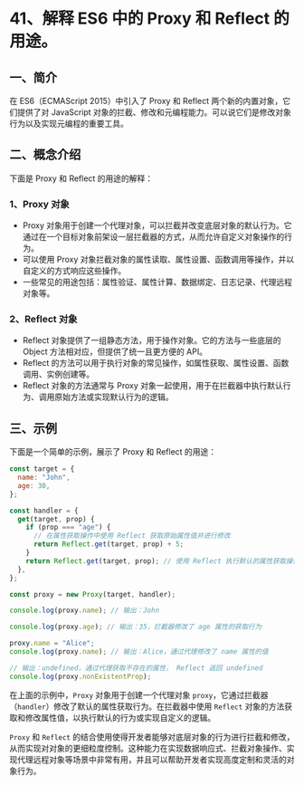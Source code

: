 # 41、解释 ES6 中的 Proxy 和 Reflect 的用途。

## 一、简介

在 ES6（ECMAScript 2015）中引入了 Proxy 和 Reflect 两个新的内置对象，它们提供了对 JavaScript 对象的拦截、修改和元编程能力。可以说它们是修改对象行为以及实现元编程的重要工具。

## 二、概念介绍

下面是 Proxy 和 Reflect 的用途的解释：

### 1、Proxy 对象

- Proxy 对象用于创建一个代理对象，可以拦截并改变底层对象的默认行为。它通过在一个目标对象前架设一层拦截器的方式，从而允许自定义对象操作的行为。
- 可以使用 Proxy 对象拦截对象的属性读取、属性设置、函数调用等操作，并以自定义的方式响应这些操作。
- 一些常见的用途包括：属性验证、属性计算、数据绑定、日志记录、代理远程对象等。

### 2、Reflect 对象

- Reflect 对象提供了一组静态方法，用于操作对象。它的方法与一些底层的 Object 方法相对应，但提供了统一且更方便的 API。
- Reflect 的方法可以用于执行对象的常见操作，如属性获取、属性设置、函数调用、实例创建等。
- Reflect 对象的方法通常与 Proxy 对象一起使用，用于在拦截器中执行默认行为、调用原始方法或实现默认行为的逻辑。

## 三、示例

下面是一个简单的示例，展示了 Proxy 和 Reflect 的用途：

```javascript
const target = {
  name: "John",
  age: 30,
};

const handler = {
  get(target, prop) {
    if (prop === "age") {
      // 在属性获取操作中使用 Reflect 获取原始属性值并进行修改
      return Reflect.get(target, prop) + 5;
    }
    return Reflect.get(target, prop); // 使用 Reflect 执行默认的属性获取操作
  },
};

const proxy = new Proxy(target, handler);

console.log(proxy.name); // 输出：John

console.log(proxy.age); // 输出：35，拦截器修改了 age 属性的获取行为

proxy.name = "Alice";
console.log(proxy.name); // 输出：Alice，通过代理修改了 name 属性的值

// 输出：undefined，通过代理获取不存在的属性， Reflect 返回 undefined
console.log(proxy.nonExistentProp);
```

在上面的示例中，`Proxy` 对象用于创建一个代理对象 `proxy`，它通过拦截器（`handler`）修改了默认的属性获取行为。在拦截器中使用 `Reflect` 对象的方法获取和修改属性值，以执行默认的行为或实现自定义的逻辑。

`Proxy` 和 `Reflect` 的结合使用使得开发者能够对底层对象的行为进行拦截和修改，从而实现对对象的更细粒度控制。这种能力在实现数据响应式、拦截对象操作、实现代理远程对象等场景中非常有用，并且可以帮助开发者实现高度定制和灵活的对象行为。
